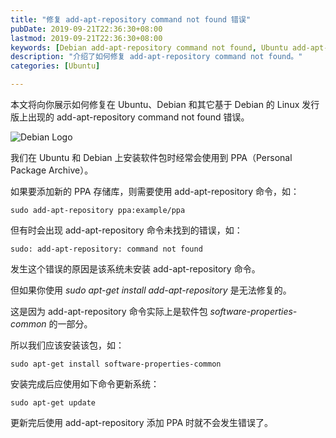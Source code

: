 ```yaml
---
title: "修复 add-apt-repository command not found 错误"
pubDate: 2019-09-21T22:36:30+08:00
lastmod: 2019-09-21T22:36:30+08:00
keywords: [Debian add-apt-repository command not found, Ubuntu add-apt-repository command not found]
description: "介绍了如何修复 add-apt-repository command not found。"
categories: [Ubuntu]

---
```


本文将向你展示如何修复在 Ubuntu、Debian 和其它基于 Debian 的 Linux 发行版上出现的 add-apt-repository command not found 错误。

<!--more-->

![Debian Logo](/images/fix-add-apt-repository-command-not-found/debian-logo.webp "Debian Logo")

我们在 Ubuntu 和 Debian 上安装软件包时经常会使用到 PPA（Personal Package Archive）。

如果要添加新的 PPA 存储库，则需要使用 add-apt-repository 命令，如：

```shell
sudo add-apt-repository ppa:example/ppa
```

但有时会出现 add-apt-repository 命令未找到的错误，如：

```shell
sudo: add-apt-repository: command not found
```

发生这个错误的原因是该系统未安装 add-apt-repository 命令。

但如果你使用 *sudo apt-get install add-apt-repository* 是无法修复的。

这是因为 add-apt-repository 命令实际上是软件包 *software-properties-common* 的一部分。

所以我们应该安装该包，如：

```shell
sudo apt-get install software-properties-common
```

安装完成后应使用如下命令更新系统：

```shell
sudo apt-get update
```

更新完后使用 add-apt-repository 添加 PPA 时就不会发生错误了。
